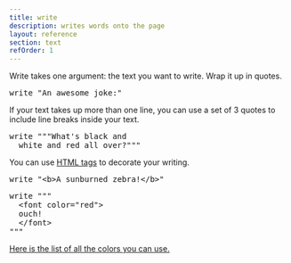 ```yaml
---
title: write
description: writes words onto the page
layout: reference
section: text
refOrder: 1
---
```


Write takes one argument: the text you want to write. Wrap it up in quotes.

<pre class="jumbo">write <span data-dfn="text">"An awesome joke:"</span></pre>

If your text takes up more than one line, you can use a set of 3 quotes to include line breaks inside your text.
<pre default class="jumbo">write """What's black and 
  white and red all over?"""</pre>

You can use <a href="html.html">HTML tags</a> to decorate your writing.

<pre class="jumbo">write "<span data-dfn="start bold">&lt;b&gt;</span>A sunburned zebra!<span data-dfn="end bold">&lt;/b&gt;</span>"</pre>

<pre class="jumbo">
write """
  <span data-dfn="start color">&lt;font color="red"&gt;</span>
  ouch!
  <span data-dfn="end color">&lt;/font&gt;</span>
"""</pre>

<a href="colors.html">Here is the list of all the colors you can use.</a>
